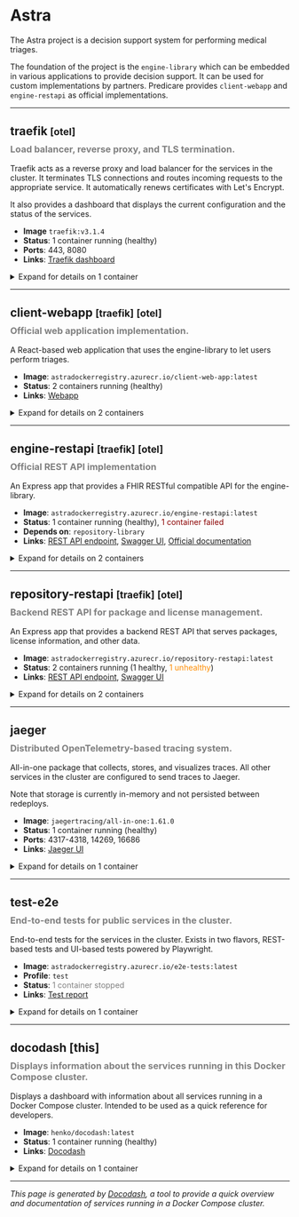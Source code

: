 # Astra

The Astra project is a decision support system for performing medical triages.

The foundation of the project is the `engine-library` which can be embedded in various applications to provide decision support.
It can be used for custom implementations by partners. Predicare provides `client-webapp` and `engine-restapi` as official implementations.

---

## traefik <small>[otel]</small>
<!-- net.henko.docodash.subtitle -->
<h3 style="color: gray; margin-top: -0.5em;">Load balancer, reverse proxy, and TLS termination.</h3>

<!-- net.henko.docodash.description -->
Traefik acts as a reverse proxy and load balancer for the services in the cluster.
It terminates TLS connections and routes incoming requests to the appropriate service.
It automatically renews certificates with Let's Encrypt.

It also provides a dashboard that displays the current configuration and the status of the services.

- **Image** `traefik:v3.1.4`  
- **Status**: 1 container running (healthy)
- **Ports**: 443, 8080
- **Links**: [Traefik dashboard](http://localhost:8080/dashboard/) <!-- net.henko.docodash.link.<key>.[url|label] -->  

<details>
<summary>Expand for details on 1 container</summary>
<pre>
3d1fb0c71bbf   traefik:v3.1.4                                             "/entrypoint.sh --ap…"   3 hours ago      Up 16 seconds (healthy)
</pre>
<em><strong>Note</strong>: Should be a more hierarchical view of the containers, with all information given by the Docker API.</em>
</details>

---

## client-webapp <small>[traefik]</small> <small>[otel]</small>
<h3 style="color: gray; margin-top: -0.5em;">Official web application implementation.</h3>

A React-based web application that uses the engine-library to let users perform triages. 

- **Image**: `astradockerregistry.azurecr.io/client-web-app:latest`    
- **Status**: 2 containers running (healthy)  
- **Links**: [Webapp](http://localhost/webapp/)

<details>
<summary>Expand for details on 2 containers</summary>
<pre>
e4018e21d8c4   astradockerregistry.azurecr.io/client-web-app:latest       "/docker-entrypoint.…"   8 hours ago      Up 16 seconds             80/tcp                                                                                                                                                    astra-client-web-app-1
d509883f0e93   astradockerregistry.azurecr.io/client-web-app:latest       "/docker-entrypoint.…"   8 hours ago      Up 16 seconds             80/tcp                                                                                                                                                    astra-client-web-app-2
</pre>
</details>

---

## engine-restapi <small>[traefik]</small> <small>[otel]</small>
<h3 style="color: gray; margin-top: -0.5em;">Official REST API implementation</h3>

An Express app that provides a FHIR RESTful compatible API for the engine-library.

- **Image**: `astradockerregistry.azurecr.io/engine-restapi:latest` 
- **Status**: 1 container running (healthy), <span style="color: darkred">1 container failed</span>  
- **Depends on**: `repository-library` <!-- DO WE WANT THIS? -->
- **Links**: [REST API endpoint](http://localhost/), [Swagger UI](http://localhost/swagger/), [Official documentation]()

<details>
<summary>Expand for details on 2 containers</summary>
<pre>
46aeafed2d52   astradockerregistry.azurecr.io/engine-restapi:latest       "docker-entrypoint.s…"   3 hours ago      Up 16 seconds (healthy)
0f30d19c3b6b   astradockerregistry.azurecr.io/engine-restapi:latest       "docker-entrypoint.s…"   3 hours ago      Up 16 seconds (healthy)
</pre>
</details>

---

## repository-restapi <small>[traefik]</small> <small>[otel]</small>
<h3 style="color: gray; margin-top: -0.5em;">Backend REST API for package and license management.</h3>

An Express app that provides a backend REST API that serves packages, license information, and other data. 

- **Image**: `astradockerregistry.azurecr.io/repository-restapi:latest`  
- **Status**: 2 containers running (1 healthy, <span style="color: darkorange">1 unhealthy</span>)  
- **Links**: [REST API endpoint](http://repository.localhost/), [Swagger UI](http://repository.localhost/swagger/)  

<details>
<summary>Expand for details on 2 containers</summary>
<pre>
4da39bba9898   astradockerregistry.azurecr.io/repository-restapi:latest   "docker-entrypoint.s…"   3 hours ago      Up 16 seconds (healthy)
b5115ed88c87   astradockerregistry.azurecr.io/repository-restapi:latest   "docker-entrypoint.s…"   3 hours ago      Up 16 seconds (healthy)
</pre>
</details>

---

## jaeger
<h3 style="color: gray; margin-top: -0.5em;">Distributed OpenTelemetry-based tracing system.</h3>

All-in-one package that collects, stores, and visualizes traces.
All other services in the cluster are configured to send traces to Jaeger.

Note that storage is currently in-memory and not persisted between redeploys.

- **Image**: `jaegertracing/all-in-one:1.61.0`  
- **Status**: 1 container running (healthy)  
- **Ports**: 4317-4318, 14269, 16686
- **Links**: [Jaeger UI](http://localhost:16686/)  

<details>
<summary>Expand for details on 1 container</summary>
<pre>
1e82d853f208   jaegertracing/all-in-one:1.61.0                            "/go/bin/all-in-one-…"   2 days ago       Up 16 seconds (healthy)
</pre>
</details>

---

## test-e2e
<h3 style="color: gray; margin-top: -0.5em;">End-to-end tests for public services in the cluster.</h3>

End-to-end tests for the services in the cluster.
Exists in two flavors, REST-based tests and UI-based tests powered by Playwright.  

- **Image**: `astradockerregistry.azurecr.io/e2e-tests:latest`
- **Profile**: `test`
- **Status**: <span style="color: gray">1 container stopped</span>  
- **Links**: [Test report](http://localhost/test-results/)

<details>
<summary>Expand for details on 1 container</summary>
<pre>
1e82d853f208   astradockerregistry.azurecr.io/e2e-tests:latest            "/go/bin/all-in-one-…"   2 days ago       Up 16 seconds (healthy)
</pre>
</details>

---

## docodash [this]
<h3 style="color: gray; margin-top: -0.5em;">Displays information about the services running in this Docker Compose cluster.</h3>

Displays a dashboard with information about all services running in a Docker Compose cluster.
Intended to be used as a quick reference for developers.

- **Image**: `henko/docodash:latest`
- **Status**: 1 container running (healthy)  
- **Links**: [Docodash](http://localhost:8080/)

<details>
<summary>Expand for details on 1 container</summary>
<pre>
c71bbf3d1fb0   docodash:latest                                             "/entrypoint.sh --ap…"   3 hours ago      Up 16 seconds (healthy)
</pre>
</details>

---

_This page is generated by [Docodash](https://docodash.henko.net/), a tool to provide a quick overview and documentation of services running in a Docker Compose cluster._